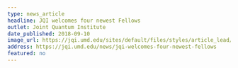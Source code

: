 ```yaml
---
type: news_article
headline: JQI welcomes four newest Fellows
outlet: Joint Quantum Institute
date_published: 2018-09-10
image_url: https://jqi.umd.edu/sites/default/files/styles/article_lead/public/images/gallery_7.jpg?itok=I4MwPvZx
address: https://jqi.umd.edu/news/jqi-welcomes-four-newest-fellows
featured: no
---
```

